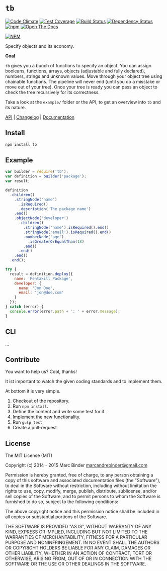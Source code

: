`tb`
====
[![Code Climate](https://codeclimate.com/github/MrBoolean/tb/badges/gpa.svg)](https://codeclimate.com/github/MrBoolean/tb) [![Test Coverage](https://codeclimate.com/github/MrBoolean/tb/badges/coverage.svg)](https://codeclimate.com/github/MrBoolean/tb) [![Build Status](https://travis-ci.org/MrBoolean/tb.svg?branch=master)](https://travis-ci.org/MrBoolean/tb) [![Dependency Status](https://gemnasium.com/MrBoolean/tb.svg)](https://gemnasium.com/MrBoolean/tb) [![npm](https://img.shields.io/npm/v/tb.svg)](https://npmjs.org/tb) [![Open The Docs](https://img.shields.io/badge/open-the%20docs-1abc9c.svg)](http://mrboolean.github.io/tb/)

[![NPM](https://nodei.co/npm/tb.png?downloads=true)](https://nodei.co/npm/tb/)

Specify objects and its economy.

**Goal**

`tb` gives you a bunch of functions to specify an object. You can assign booleans, functions, arrays, objects (adjustable and fully declared), numbers, strings and unknown values. Move through your object tree using chainable functions. The pipeline will never end (until you do a misstake or move out of your tree). Once your tree is ready you can pass an object to check the tree recursively for its correctness.

Take a look at the `example/` folder or the API, to get an overview into `tb` and its nature.

[API](https://github.com/MrBoolean/tb/blob/master/API.md) | [Changelog](https://github.com/MrBoolean/tb/blob/master/Changelog.md) | [Documentation](http://mrboolean.github.io/tb/)

## Install
```bash
npm install tb
```

## Example
```javascript
var builder = require('tb');
var definition = builder('package');
var result;

definition
  .children()
    .stringNode('name')
      .isRequired()
      .description('The package name')
    .end()
    .objectNode('developer')
      .children()
        .stringNode('name').isRequired().end()
        .stringNode('email').isRequired().end()
        .numberNode('age')
          .isGreaterOrEqualThan(18)
        .end()
      .end()
    .end()
  .end();

try {
  result = definition.deploy({
    name: 'Pentakill Package',
    developer: {
      name: 'Jon Doe',
      email: 'jon@doe.com'
    }
  });
} catch (error) {
  console.error(error.path + ': ' + error.message);
}
```

## CLI
...

## Contribute
You want to help us? Cool, thanks!

It ist important to watch the given coding standards and to implement them.

At bottom it is very simple.

1. Checkout of the repository.
2. Run `npm install`.
3. Define the content and write some test for it.
4. Implement the new functionality.
5. Run `gulp test`
6. Create a pull-request

## License
The MIT License (MIT)

Copyright (c) 2014 - 2015 Marc Binder <marcandrebinder@gmail.com>

Permission is hereby granted, free of charge, to any person obtaining a copy of this software and associated documentation files (the "Software"), to deal in the Software without restriction, including without limitation the rights to use, copy, modify, merge, publish, distribute, sublicense, and/or sell copies of the Software, and to permit persons to whom the Software is furnished to do so, subject to the following conditions:

The above copyright notice and this permission notice shall be included in all copies or substantial portions of the Software.

THE SOFTWARE IS PROVIDED "AS IS", WITHOUT WARRANTY OF ANY KIND, EXPRESS OR IMPLIED, INCLUDING BUT NOT LIMITED TO THE WARRANTIES OF MERCHANTABILITY, FITNESS FOR A PARTICULAR PURPOSE AND NONINFRINGEMENT. IN NO EVENT SHALL THE AUTHORS OR COPYRIGHT HOLDERS BE LIABLE FOR ANY CLAIM, DAMAGES OR OTHER LIABILITY, WHETHER IN AN ACTION OF CONTRACT, TORT OR OTHERWISE, ARISING FROM, OUT OF OR IN CONNECTION WITH THE SOFTWARE OR THE USE OR OTHER DEALINGS IN THE SOFTWARE.
